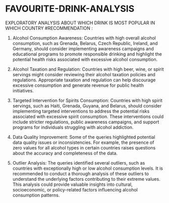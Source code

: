 # FAVOURITE-DRINK-ANALYSIS
EXPLORATORY ANALYSIS ABOUT WHICH DRINK IS MOST POPULAR IN WHICH COUNTRY
#RECOMMENDATION :
1. Alcohol Consumption Awareness: Countries with high overall alcohol consumption, such as Grenada, Belarus, Czech Republic, Ireland, and Germany, should consider implementing awareness campaigns and educational programs to promote responsible drinking and highlight the potential health risks associated with excessive alcohol consumption.

2. Alcohol Taxation and Regulation: Countries with high beer, wine, or spirit servings might consider reviewing their alcohol taxation policies and regulations. Appropriate taxation and regulation can help discourage excessive consumption and generate revenue for public health initiatives.

3. Targeted Intervention for Spirits Consumption: Countries with high spirit servings, such as Haiti, Grenada, Guyana, and Belarus, should consider implementing targeted interventions to address the potential risks associated with excessive spirit consumption. These interventions could include stricter regulations, public awareness campaigns, and support programs for individuals struggling with alcohol addiction.

4. Data Quality Improvement: Some of the queries highlighted potential data quality issues or inconsistencies. For example, the presence of zero values for all alcohol types in certain countries raises questions about the accuracy and completeness of the data.

5. Outlier Analysis: The queries identified several outliers, such as countries with exceptionally high or low alcohol consumption levels. It is recommended to conduct a thorough analysis of these outliers to understand the underlying factors contributing to their extreme values. This analysis could provide valuable insights into cultural, socioeconomic, or policy-related factors influencing alcohol consumption patterns.

   
